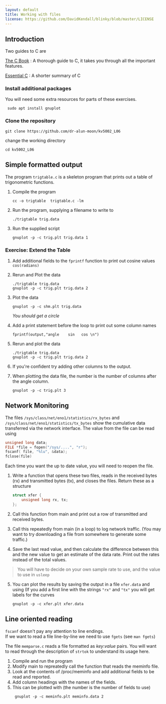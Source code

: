```yaml
---
layout: default
title: Working with files
license: https://github.com/DavidKendall/blinky/blob/master/LICENSE
---
```


## Introduction
Two guides to C are

[The C Book](assets/ra/thecbook.pdf)
: A thorough guide to C, it takes you through all the important features.

[Essential C](assets/ra/EssentialC.pdf)
: A shorter summary of C

### Install additional packages
You will need some extra resources for parts of these exercises.

```
 sudo apt install gnuplot
```

### Clone the repository
```
git clone https://github.com/dr-alun-moon/kv5002_L06
```
change the working directory
```
cd kv5002_L06
```

## Simple formatted output

The program `trigtable.c` is a skeleton program that prints out a table of 
trigonometric functions.

1. Compile the program
	```
	cc -o trigtable  trigtable.c -lm 
	```

2. Run the program, supplying a filename to write to 
	```
	./trigtable trig.data
	```

3. Run the supplied script
	```
	gnuplot -p -c trig.plt trig.data 1
	```

### Exercise: Extend the Table
1. Add additional fields to the `fprintf` function to print out cosine values
`cos(radians)`

2. Rerun and Plot the data
	```
	./trigtable trig.data
	gnuplot -p -c trig.plt trig.data 2
	```
3. Plot the data
	```
	gnuplot -p -c shm.plt trig.data
	```
	_You should get a circle_

4. Add a print statement before the loop to print out some column names
	```
	fprintf(output,"angle    sin   cos \n")
	```
5. Rerun and plot the data
	```
	./trigtable trig.data
	gnuplot -p -c trig.plt trig.data 2
	```
6. If you're confident try adding other columns to the output.
7. When plotting the data file, the number is the number of columns
   after the angle column.
	```
	gnuplot -p -c trig.plt 3
	```

## Network Monitoring
The files  `/sys/class/net/eno1/statistics/rx_bytes` and
`/sys/class/net/eno1/statistics/tx_bytes` show the cumulative data
transferred via the network interface.  The value from the file can be read
using 

```c
unsigned long data;
FILE *file = fopen("/sys/....", "r");
fscanf( file, "%lu", &data);
fclose(file)
```
Each time you want the up to date value, you will need to reopen the file.


1. Write a function that opens these two files, reads in the received bytes
   (rx) and transmitted bytes (tx), and closes the files.  Return these as a structure
	```c
	struct xfer {
		unsigned long rx, tx;
	};
    ```
2. Call this function from main and print out a row of transmitted and
   received bytes.

3. Call this repeatedly from main (in a loop) to log network traffic.
   (You may want to try downloading a file from somewhere to generate some
	traffic.)

4. Save the last read value, and then calculate the difference between this
   and the new value to get an estimate of the data rate.   Print out the
	rates  instead of the total values.

> You will have to decide on your own sample rate to use, and the value to use
> in `usleep`

5. You can plot the results by saving the output in a file `xfer.data` and
   using (If you add a first line with the strings `"rx"` and `"tx"` you will
get labels for the curves
	```
	gnuplot -p -c xfer.plt xfer.data
	```

## Line oriented reading
`fscanf`  doesn't pay any attention to line endings.  
If we want to read a file line-by-line we need to use `fgets`
(see `man fgets`)

The file `memparse.c` reads a file formatted as _key_:_value_ pairs.
You will want to read through the description of `strtok` to understand its
usage here.

1. Compile and run the program
2. Modify main to repreatedly call the function that reads the meminfo file.
3. Look at the contents of /proc/meminfo and add additional fields to be read and reported.
4. Add column headings with the names of the fields.
5. This can be plotted with (the number is the number of fields to use)
    ```
     gnuplot -p -c meminfo.plt meminfo.data 2
    ```

